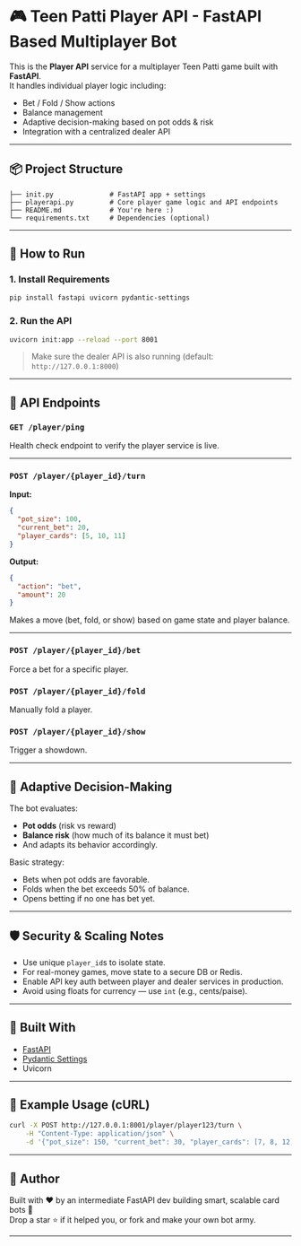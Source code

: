 # 🎮 Teen Patti Player API - FastAPI Based Multiplayer Bot

This is the **Player API** service for a multiplayer Teen Patti game built with **FastAPI**.  
It handles individual player logic including:
- Bet / Fold / Show actions
- Balance management
- Adaptive decision-making based on pot odds & risk
- Integration with a centralized dealer API

---

## 📦 Project Structure

```
├── init.py              # FastAPI app + settings
├── playerapi.py         # Core player game logic and API endpoints
├── README.md            # You're here :)
└── requirements.txt     # Dependencies (optional)
```

---

## 🚀 How to Run

### 1. Install Requirements

```bash
pip install fastapi uvicorn pydantic-settings
```

### 2. Run the API

```bash
uvicorn init:app --reload --port 8001
```

> Make sure the dealer API is also running (default: `http://127.0.0.1:8000`)

---

## 🔧 API Endpoints

### `GET /player/ping`

Health check endpoint to verify the player service is live.

---

### `POST /player/{player_id}/turn`

**Input:**
```json
{
  "pot_size": 100,
  "current_bet": 20,
  "player_cards": [5, 10, 11]
}
```

**Output:**
```json
{
  "action": "bet",
  "amount": 20
}
```

Makes a move (bet, fold, or show) based on game state and player balance.

---

### `POST /player/{player_id}/bet`

Force a bet for a specific player.

### `POST /player/{player_id}/fold`

Manually fold a player.

### `POST /player/{player_id}/show`

Trigger a showdown.

---

## 🧠 Adaptive Decision-Making

The bot evaluates:
- **Pot odds** (risk vs reward)
- **Balance risk** (how much of its balance it must bet)
- And adapts its behavior accordingly.

Basic strategy:
- Bets when pot odds are favorable.
- Folds when the bet exceeds 50% of balance.
- Opens betting if no one has bet yet.

---

## 🛡️ Security & Scaling Notes

- Use unique `player_id`s to isolate state.
- For real-money games, move state to a secure DB or Redis.
- Enable API key auth between player and dealer services in production.
- Avoid using floats for currency — use `int` (e.g., cents/paise).

---

## 🐍 Built With

- [FastAPI](https://fastapi.tiangolo.com/)
- [Pydantic Settings](https://docs.pydantic.dev/latest/usage/pydantic_settings/)
- Uvicorn

---

## 🧪 Example Usage (cURL)

```bash
curl -X POST http://127.0.0.1:8001/player/player123/turn \
    -H "Content-Type: application/json" \
    -d '{"pot_size": 150, "current_bet": 30, "player_cards": [7, 8, 12]}'
```

---

## 🤝 Author

Built with ♥ by an intermediate FastAPI dev building smart, scalable card bots 🎴  
Drop a star ⭐ if it helped you, or fork and make your own bot army.

---
